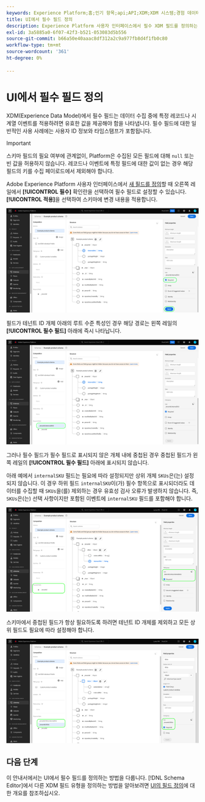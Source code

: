 ```yaml
---
keywords: Experience Platform;홈;인기 항목;api;API;XDM;XDM 시스템;경험 데이터 모델;데이터 모델;ui;작업 공간;필수;필드;
title: UI에서 필수 필드 정의
description: Experience Platform 사용자 인터페이스에서 필수 XDM 필드를 정의하는 방법을 알아봅니다.
exl-id: 3a5885a0-6f07-42f3-b521-053083d5b556
source-git-commit: b66a50e40aaac8df312a2c9a977fb8d4f1fb0c80
workflow-type: tm+mt
source-wordcount: '361'
ht-degree: 0%

---
```


# UI에서 필수 필드 정의

XDM(Experience Data Model)에서 필수 필드는 데이터 수집 중에 특정 레코드나 시계열 이벤트를 적용하려면 유효한 값을 제공해야 함을 나타냅니다. 필수 필드에 대한 일반적인 사용 사례에는 사용자 ID 정보와 타임스탬프가 포함됩니다.

>[!IMPORTANT]
>
>스키마 필드의 필요 여부에 관계없이, Platform은 수집된 모든 필드에 대해 `null` 또는 빈 값을 허용하지 않습니다. 레코드나 이벤트에 특정 필드에 대한 값이 없는 경우 해당 필드의 키를 수집 페이로드에서 제외해야 합니다.

Adobe Experience Platform 사용자 인터페이스에서 [새 필드를 정의](./overview.md#define)할 때 오른쪽 레일에서 **[!UICONTROL 필수]** 확인란을 선택하여 필수 필드로 설정할 수 있습니다. **[!UICONTROL 적용]**&#x200B;을 선택하여 스키마에 변경 내용을 적용합니다.

![필수 확인란](../../images/ui/fields/required/root.png)

필드가 테넌트 ID 개체 아래의 루트 수준 특성인 경우 해당 경로는 왼쪽 레일의 **[!UICONTROL 필수 필드]** 아래에 즉시 나타납니다.

![루트 수준 필수 필드](../../images/ui/fields/required/applied.png)

그러나 필수 필드가 필수 필드로 표시되지 않은 개체 내에 중첩된 경우 중첩된 필드가 왼쪽 레일의 **[!UICONTROL 필수 필드]** 아래에 표시되지 않습니다.

아래 예에서 `internalSKU` 필드는 필요에 따라 설정되지만 상위 개체 `SKUs`은(는) 설정되지 않습니다. 이 경우 하위 필드 `internalSKU`이(가) 필수 항목으로 표시되더라도 데이터를 수집할 때 `SKUs`을(를) 제외하는 경우 유효성 검사 오류가 발생하지 않습니다. 즉, `SKUs`은(는) 선택 사항이지만 포함된 이벤트에 `internalSKU` 필드를 포함해야 합니다.

![중첩된 필수 필드](../../images/ui/fields/required/nested.png)

스키마에서 중첩된 필드가 항상 필요하도록 하려면 테넌트 ID 개체를 제외하고 모든 상위 필드도 필요에 따라 설정해야 합니다.

![상위 및 하위 필수 필드](../../images/ui/fields/required/parent-and-child.png)

## 다음 단계

이 안내서에서는 UI에서 필수 필드를 정의하는 방법을 다룹니다. [!DNL Schema Editor]에서 다른 XDM 필드 유형을 정의하는 방법을 알아보려면 [UI의 필드 정의](./overview.md#special)에 대한 개요를 참조하십시오.
